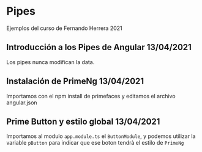 # Pipes

Ejemplos del curso de Fernando Herrera 2021

## Introducción a los Pipes de Angular 13/04/2021
Los pipes nunca modifican la data.

## Instalación de PrimeNg 13/04/2021
Importamos con el npm install de primefaces y editamos el archivo angular.json

## Prime Button y estilo global 13/04/2021
Importamos al modulo `app.module.ts` el `ButtonModule`, y podemos utilizar la variable `pButton` para indicar que ese boton tendrà el estilo de `PrimeNg`


